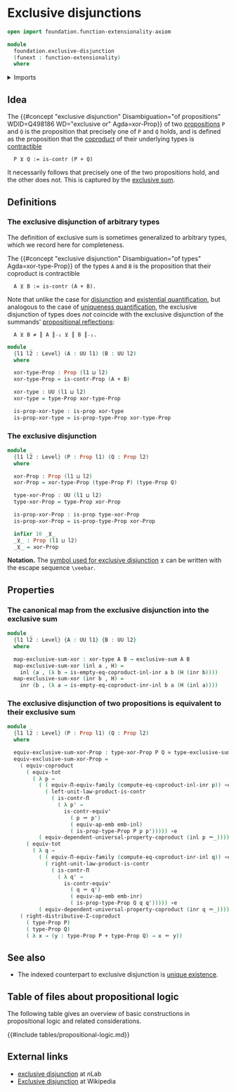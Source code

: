 # Exclusive disjunctions

```agda
open import foundation.function-extensionality-axiom

module
  foundation.exclusive-disjunction
  (funext : function-extensionality)
  where
```

<details><summary>Imports</summary>

```agda
open import foundation.contractible-types funext
open import foundation.coproduct-types funext
open import foundation.dependent-pair-types
open import foundation.dependent-products-contractible-types funext
open import foundation.equality-coproduct-types funext
open import foundation.exclusive-sum funext
open import foundation.functoriality-coproduct-types funext
open import foundation.propositional-truncations funext
open import foundation.type-arithmetic-cartesian-product-types
open import foundation.type-arithmetic-coproduct-types funext
open import foundation.universal-property-coproduct-types funext
open import foundation.universe-levels

open import foundation-core.embeddings
open import foundation-core.equivalences
open import foundation-core.functoriality-dependent-function-types funext
open import foundation-core.functoriality-dependent-pair-types
open import foundation-core.identity-types
open import foundation-core.propositions
```

</details>

## Idea

The
{{#concept "exclusive disjunction" Disambiguation="of propositions" WDID=Q498186 WD="exclusive or" Agda=xor-Prop}}
of two [propositions](foundation-core.propositions.md) `P` and `Q` is the
proposition that precisely one of `P` and `Q` holds, and is defined as the
proposition that the [coproduct](foundation-core.coproduct-types.md) of their
underlying types is [contractible](foundation-core.contractible-types.md)

```text
  P ⊻ Q := is-contr (P + Q)
```

It necessarily follows that precisely one of the two propositions hold, and the
other does not. This is captured by the
[exclusive sum](foundation.exclusive-sum.md).

## Definitions

### The exclusive disjunction of arbitrary types

The definition of exclusive sum is sometimes generalized to arbitrary types,
which we record here for completeness.

The
{{#concept "exclusive disjunction" Disambiguation="of types" Agda=xor-type-Prop}}
of the types `A` and `B` is the proposition that their coproduct is contractible

```text
  A ⊻ B := is-contr (A + B).
```

Note that unlike the case for [disjunction](foundation.disjunction.md) and
[existential quantification](foundation.existential-quantification.md), but
analogous to the case of
[uniqueness quantification](foundation.uniqueness-quantification.md), the
exclusive disjunction of types does _not_ coincide with the exclusive
disjunction of the summands'
[propositional reflections](foundation.propositional-truncations.md):

```text
  A ⊻ B ≠ ║ A ║₋₁ ⊻ ║ B ║₋₁.
```

```agda
module _
  {l1 l2 : Level} (A : UU l1) (B : UU l2)
  where

  xor-type-Prop : Prop (l1 ⊔ l2)
  xor-type-Prop = is-contr-Prop (A + B)

  xor-type : UU (l1 ⊔ l2)
  xor-type = type-Prop xor-type-Prop

  is-prop-xor-type : is-prop xor-type
  is-prop-xor-type = is-prop-type-Prop xor-type-Prop
```

### The exclusive disjunction

```agda
module _
  {l1 l2 : Level} (P : Prop l1) (Q : Prop l2)
  where

  xor-Prop : Prop (l1 ⊔ l2)
  xor-Prop = xor-type-Prop (type-Prop P) (type-Prop Q)

  type-xor-Prop : UU (l1 ⊔ l2)
  type-xor-Prop = type-Prop xor-Prop

  is-prop-xor-Prop : is-prop type-xor-Prop
  is-prop-xor-Prop = is-prop-type-Prop xor-Prop

  infixr 10 _⊻_
  _⊻_ : Prop (l1 ⊔ l2)
  _⊻_ = xor-Prop
```

**Notation.** The
[symbol used for exclusive disjunction](https://codepoints.net/U+22BB?lang=en)
`⊻` can be written with the escape sequence `\veebar`.

## Properties

### The canonical map from the exclusive disjunction into the exclusive sum

```agda
module _
  {l1 l2 : Level} {A : UU l1} {B : UU l2}
  where

  map-exclusive-sum-xor : xor-type A B → exclusive-sum A B
  map-exclusive-sum-xor (inl a , H) =
    inl (a , (λ b → is-empty-eq-coproduct-inl-inr a b (H (inr b))))
  map-exclusive-sum-xor (inr b , H) =
    inr (b , (λ a → is-empty-eq-coproduct-inr-inl b a (H (inl a))))
```

### The exclusive disjunction of two propositions is equivalent to their exclusive sum

```agda
module _
  {l1 l2 : Level} (P : Prop l1) (Q : Prop l2)
  where

  equiv-exclusive-sum-xor-Prop : type-xor-Prop P Q ≃ type-exclusive-sum-Prop P Q
  equiv-exclusive-sum-xor-Prop =
    ( equiv-coproduct
      ( equiv-tot
        ( λ p →
          ( ( equiv-Π-equiv-family (compute-eq-coproduct-inl-inr p)) ∘e
            ( left-unit-law-product-is-contr
              ( is-contr-Π
                ( λ p' →
                  is-contr-equiv'
                    ( p ＝ p')
                    ( equiv-ap-emb emb-inl)
                    ( is-prop-type-Prop P p p'))))) ∘e
          ( equiv-dependent-universal-property-coproduct (inl p ＝_))))
      ( equiv-tot
        ( λ q →
          ( ( equiv-Π-equiv-family (compute-eq-coproduct-inr-inl q)) ∘e
            ( right-unit-law-product-is-contr
              ( is-contr-Π
                ( λ q' →
                  is-contr-equiv'
                    ( q ＝ q')
                    ( equiv-ap-emb emb-inr)
                    ( is-prop-type-Prop Q q q'))))) ∘e
          ( equiv-dependent-universal-property-coproduct (inr q ＝_))))) ∘e
    ( right-distributive-Σ-coproduct
      ( type-Prop P)
      ( type-Prop Q)
      ( λ x → (y : type-Prop P + type-Prop Q) → x ＝ y))
```

## See also

- The indexed counterpart to exclusive disjunction is
  [unique existence](foundation.uniqueness-quantification.md).

## Table of files about propositional logic

The following table gives an overview of basic constructions in propositional
logic and related considerations.

{{#include tables/propositional-logic.md}}

## External links

- [exclusive disjunction](https://ncatlab.org/nlab/show/exclusive+disjunction)
  at $n$Lab
- [Exclusive disjunction](https://simple.wikipedia.org/wiki/Exclusive_disjunction)
  at Wikipedia

